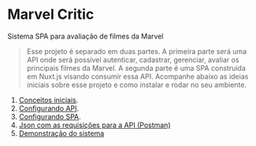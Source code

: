 # Marvel Critic
Sistema SPA para avaliação de filmes da Marvel


> Esse projeto é separado em duas partes. A primeira parte será uma API onde será possível autenticar, cadastrar, gerenciar, avaliar os principais filmes da Marvel. A segunda parte é uma SPA construída em Nuxt.js visando consumir essa API. Acompanhe abaixo as ideias iniciais sobre esse projeto e como instalar e rodar no seu ambiente.

1. [Conceitos iniciais](https://github.com/AdsonVieira/marvel-critic/blob/main/INITALCONCEPT.md).
2. [Configurando API](https://github.com/AdsonVieira/marvel-critic/tree/main/api#about-laravel).
3. [Configurando SPA](https://github.com/AdsonVieira/marvel-critic/tree/main/webApp#marvelcritic).
4. [Json com as requisições para a API (Postman)](https://github.com/AdsonVieira/marvel-critic/blob/main/api/Marvel-Critic.postman_collection.json)
5. [Demonstração do sistema](https://drive.google.com/file/d/17-DpPmoYAM3SwKrDfSgkJdGoSq4so2Gp/view?usp=sharing)
